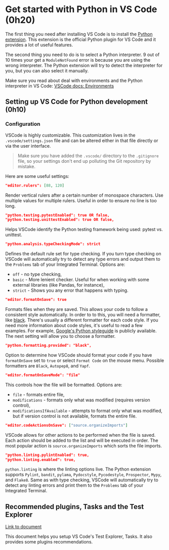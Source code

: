 # Get started with Python in VS Code (0h20)

The first thing you need after installing VS Code is to install the [Python extension](https://marketplace.visualstudio.com/items?itemName=ms-python.python). This extension is the official Python plugin for VS Code and it provides a lot of useful features.

The second thing you need to do is to select a Python interpreter. 9 out of 10 times your get a `ModuleNotFound` error is because you are using the wrong interpreter. The Python extension will try to detect the interpreter for you, but you can also select it manually.

Make sure you read about deal with environments and the Python interpreter in VS Code: [VSCode docs: Environments](https://code.visualstudio.com/docs/python/environments)

## Setting up VS Code for Python development (0h10)

### Configuration

VSCode is highly customizable. This customization lives in the `.vscode/settings.json` file and can be altered either in that file directly or via the user interface.

> Make sure you have added the `.vscode/` directory to the `.gitignore` file, so your settings don't end up polluting the Git repository by mistake.

Here are some useful settings:

```json
"editor.rulers": [88, 120]
```

Render vertical rulers after a certain number of monospace characters. Use multiple values for multiple rulers. Useful in order to ensure no line is too long.

```json
"python.testing.pytestEnabled": true OR false,
"python.testing.unittestEnabled": true OR false,
```

Helps VSCode identify the Python testing framework being used: pytest vs. unittest.

```json
"python.analysis.typeCheckingMode": strict
```

Defines the default rule set for type checking. If you turn type checking on VSCode will automatically try to detect any type errors and output them to the `Problems` tab of your Integrated Terminal. Options are:

- `off` - no type checking,
- `basic` - More lenient checker. Useful for when working with some external libraries (like Pandas, for instance),
- `strict` - Shows you any error that happens with typing.

```json
"editor.formatOnSave": true
```

Formats files when they are saved. This allows your code to follow a consistent style automatically. In order to to this, you will need a formatter, like [black](https://github.com/psf/black). There's usually a different formatter for each code style. If you need more information about code styles, it's useful to read a few examples. For example, [Google's Python styleguide](https://google.github.io/styleguide/pyguide.html) is publicly available. The next setting will allow you to choose a formatter.

```json
"python.formatting.provided": "black",
```

Option to determine how VSCode should format your code if you have `formatOnSave` set to `true` or select `Format Code` on the mouse menu. Possible formatters are `Black`, `Autopep8`, and `Yapf`.

```json
"editor.formatOnSaveMode": "file"
```

This controls how the file will be formatted. Options are:

- `file` - formats entire file,
- `modifications` - formats only what was modified (requires version control),
- `modificationsIfAvailable` - attempts to format only what was modified, but if version control is not available, formats the entire file.

```json
"editor.codeActionsOnSave": ["source.organizeImports"]
```

VSCode allows for other actions to be performed when the file is saved. Each action should be added to the list and will be executed in order. The most popular action is `source.organizeImports` which sorts the file imports.

```json
"python.linting.pylintEnabled": true,
"python.linting.enabled": true,
```

`python.linting` is where the linting options live. The Python extension supports `Pylint`, `bandit`, `pylama`, `Pydocstyle`, `Pycodestyle`, `Prospector`, `Mypy`, and `Flake8`. Same as with type checking, VSCode will automatically try to detect any linting errors and print them to the `Problems` tab of your Integrated Terminal.

## Recommended plugins, Tasks and the Test Explorer

[Link to document](./Setting%20up%20VS%20Code%20for%20Python.docx)

This document helps you setup VS Code's Test Explorer, Tasks. It also provides some plugins recommendations.

